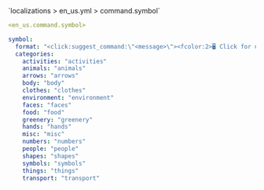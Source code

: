 <!--@include: @/parts/module/command/_symbol.md#title-->
<!--@include: @/parts/words.md#path--> `localizations > en_us.yml > command.symbol`

<!--@include: @/parts/module/command/_symbol.md#explanation-->

<!--@include: @/parts/words.md#edit-->
```yaml
<en_us.command.symbol>
```

<!--@include: @/parts/words.md#default-->
```yaml
symbol:
  format: "<click:suggest_command:\"<message>\"><fcolor:2>🖥 Click for using: <fcolor:1><message>"
  categories:
    activities: "activities"
    animals: "animals"
    arrows: "arrows"
    body: "body"
    clothes: "clothes"
    environment: "environment"
    faces: "faces"
    food: "food"
    greenery: "greenery"
    hands: "hands"
    misc: "misc"
    numbers: "numbers"
    people: "people"
    shapes: "shapes"
    symbols: "symbols"
    things: "things"
    transport: "transport"
```

<!--@include: @/parts/module/command/_symbol.md#parameters-->
<!--@include: @/parts/module/command/_symbol.md#localization-->

